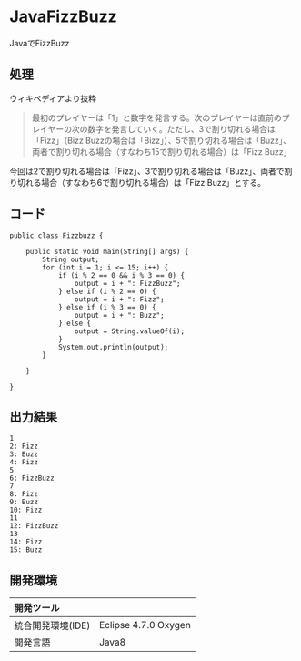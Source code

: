 # JavaFizzBuzz
JavaでFizzBuzz

## 処理
ウィキペディアより抜粋
>最初のプレイヤーは「1」と数字を発言する。次のプレイヤーは直前のプレイヤーの次の数字を発言していく。ただし、3で割り切れる場合は「Fizz」（Bizz Buzzの場合は「Bizz」）、5で割り切れる場合は「Buzz」、両者で割り切れる場合（すなわち15で割り切れる場合）は「Fizz Buzz」  

今回は2で割り切れる場合は「Fizz」、3で割り切れる場合は「Buzz」、両者で割り切れる場合（すなわち6で割り切れる場合）は「Fizz Buzz」とする。

## コード
```
public class Fizzbuzz {

	public static void main(String[] args) {
		String output;
        for (int i = 1; i <= 15; i++) {
            if (i % 2 == 0 && i % 3 == 0) {
                output = i + ": FizzBuzz";
            } else if (i % 2 == 0) {
                output = i + ": Fizz";
            } else if (i % 3 == 0) {
                output = i + ": Buzz";
            } else {
                output = String.valueOf(i);
            }
            System.out.println(output);
        }

	}

}
```

## 出力結果  
```
1
2: Fizz
3: Buzz
4: Fizz
5
6: FizzBuzz
7
8: Fizz
9: Buzz
10: Fizz
11
12: FizzBuzz
13
14: Fizz
15: Buzz
```
  
## 開発環境
| 開発ツール |  |
|:-|:-|
| 統合開発環境(IDE) | Eclipse 4.7.0 Oxygen |
| 開発言語 | Java8 |
